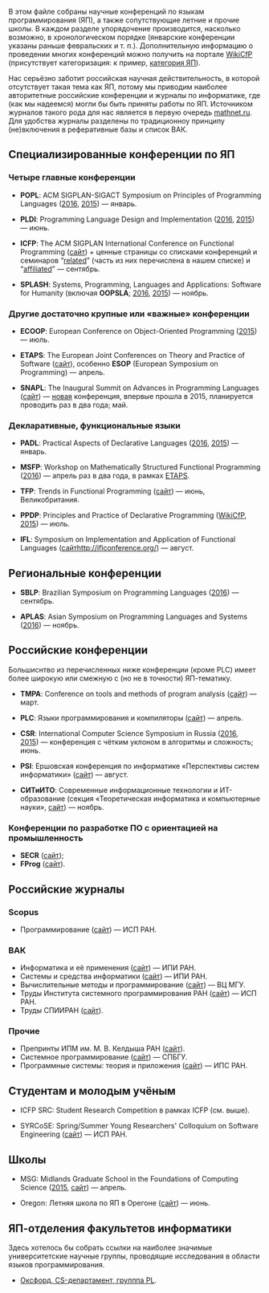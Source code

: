 В этом файле собраны научные конференций по языкам программирования (ЯП), а также сопутствующие летние и прочие школы. В каждом разделе упорядочение производится, насколько возможно, в хронологическом порядке (январские конференции указаны раньше февральских и т. п.). Дополнительную информацию о проведении многих конференций можно получить на портале [WikiCfP](http://www.wikicfp.com/cfp/) (присутствует категоризация: к пример, [категория ЯП](http://www.wikicfp.com/cfp/call?conference=programming%20languages)).

Нас серьёзно заботит российская научная действительность, в которой отсутствует такая тема как ЯП, потому мы приводим наиболее авторитетные российские конференции и журналы по информатике, где (как мы надеемся) могли бы быть приняты работы по ЯП. Источником журналов такого рода для нас является в первую очередь [mathnet.ru](http://www.mathnet.ru/). Для удобства журналы разделены по традиционноу принципу (не)включения в реферативные базы и список ВАК.

## Специализированные конференции по ЯП

### Четыре главные конференции

* **POPL**: ACM SIGPLAN-SIGACT Symposium on Principles of Programming Languages ([2016](http://conf.researchr.org/home/POPL-2016), [2015](http://popl.mpi-sws.org/2015/)) — январь.

* **PLDI**: Programming Language Design and Implementation ([2016](http://conf.researchr.org/home/pldi-2016), [2015](http://conf.researchr.org/home/pldi2015)) — июнь.

* **ICFP**: The ACM SIGPLAN International Conference on Functional Programming ([сайт](http://www.icfpconference.org/)) + ценные страницы со списками конференций и семинаров “[related](http://www.icfpconference.org/related.html)” (часть из них перечислена в нашем списке) и “[affiliated](http://www.icfpconference.org/affiliated.html)” — сентябрь.

* **SPLASH**: Systems, Programming, Languages and Applications: Software for Humanity (включая **OOPSLA**; [2016](http://2016.splashcon.org/), [2015](http://2015.splashcon.org/)) — ноябрь.

### Другие достаточно крупные или «важные» конференции

* **ECOOP**: European Conference on Object-Oriented Programming ([2015](http://2015.ecoop.org/)) — июль.

* **ETAPS**: The European Joint Conferences on Theory and Practice of Software ([сайт](http://www.etaps.org/)), особенно **ESOP** (European Symposium on Programming) — апрель.

* **SNAPL**: The Inaugural Summit on Advances in Programming Languages ([сайт](http://snapl.org/)) — [новая](http://lambda-the-ultimate.org/node/5067) конференция, впервые прошла в 2015, планируется проводить раз в два года; май.

### Декларативные, функциональные языки

* **PADL**: Practical Aspects of Declarative Languages ([2016](http://conf.researchr.org/home/PADL-2016), [2015](http://www.cs.nmsu.edu/padl15/)) — январь.

* **MSFP**: Workshop on Mathematically Structured Functional Programming ([2016](http://msfp2016.bentnib.org/)) — апрель раз в два года, в рамках [ETAPS](http://www.etaps.org/).

* **TFP**: Trends in Functional Programming ([сайт](http://www.tifp.org/)) — июнь, Великобритания.

* **PPDP**: Principles and Practice of Declarative Programming ([WikiCfP](http://www.wikicfp.com/cfp/program?id=2390&f=Principles+and+Practice+of+Declarative+Programming), [2015](http://costa.ls.fi.upm.es/ppdp15/)) — июль.

* **IFL**: Symposium on Implementation and Application of Functional Languages ([сайт]()http://iflconference.org/) — август.

## Региональные конференции

* **SBLP**: Brazilian Symposium on Programming Languages ([2016](http://cbsoft.org/sblp2016)) — сентябрь.

* **APLAS**: Asian Symposium on Programming Languages and Systems ([2016](http://soict.hust.edu.vn/~aplas2016/)) — ноябрь.

## Российские конференции

Большиснтво из перечисленных ниже конференции (кроме PLC) имеет более широкую или смежную с (но не в точности) ЯП-тематику.

* **TMPA**: Conference on tools and methods of program analysis ([сайт](http://tmpaconf.org/)) — март.

* **PLC**: Языки программирования и компиляторы ([сайт](http://plc.sfedu.ru/)) — апрель.

* **CSR**: International Computer Science Symposium in Russia ([2016](http://logic.pdmi.ras.ru/csr2016/), [2015](http://logic.pdmi.ras.ru/csr2015/)) — конференция с чётким уклоном в алгоритмы и сложность; июнь.

* **PSI**: Ершовская конференция по информатике «Перспективы систем информатики» ([сайт](http://psi.nsc.ru/)) — август.

* **СИТиИТО**: Современные информационные технологии и ИТ-образование (секция «Теоретическая информатика и компьютерные науки», [сайт](http://conf.it-edu.ru/)) — ноябрь.

### Конференции по разработке ПО с ориентацией на промышленность

* **SECR** ([сайт](http://secr.ru/));
* **FProg** ([сайт](http://fpconf.ru/)).

## Российские журналы

### Scopus

* Программирование ([сайт](http://www.ispras.ru/programming/)) — ИСП РАН.
 
### ВАК

* Информатика и её применения ([сайт](http://www.ipiran.ru/journal/issues/)) — ИПИ РАН.
* Системы и средства информатики ([сайт](http://www.ipiran.ru/journal/collected/)) — ИПИ РАН.
* Вычислительные методы и программирование ([сайт](http://num-meth.srcc.msu.ru/)) — ВЦ МГУ.
* Труды Института системного программирования РАН ([сайт](http://www.ispras.ru/proceedings/)) — ИСП РАН.
* Труды СПИИРАН ([сайт](http://proceedings.spiiras.nw.ru/ojs/)).

### Прочие

* Препринты ИПМ им. М. В. Келдыша РАН ([сайт](http://library.keldysh.ru/preprints/)).
* Системное программирование ([сайт](http://www.sysprog.info/)) — СПБГУ.
* Программные системы: теория и приложения ([сайт](http://psta.psiras.ru/)) — ИПС РАН.

## Студентам и молодым учёным

* ICFP SRC: Student Research Competition в рамках ICFP (см. выше).

* SYRCoSE: Spring/Summer Young Researchers' Colloquium on Software Engineering ([сайт](http://syrcose.ispras.ru/)) — ИСП РАН.

## Школы

* MSG: Midlands Graduate School in the Foundations of Computing Science ([2015](http://staffwww.dcs.shef.ac.uk/people/G.Struth/mgs2015/mgs.html), [сайт](http://www.cs.nott.ac.uk/MGS)) — апрель.

* Oregon: Летняя школа по ЯП в Орегоне ([сайт](http://www.cs.uoregon.edu/research/summerschool)) — июнь.

## ЯП-отделения факультетов информатики

Здесь хотелось бы собрать ссылки на наиболее значимые университетские научные группы, проводящие исследования в области языков программирования.

* [Оксфорд, CS-департамент, групппа PL](http://www.cs.ox.ac.uk/research/pl/).
